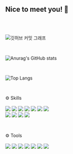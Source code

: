 ## Nice to meet you! 👋

</br></br>

![깃허브 커밋 그래프](https://github-readme-activity-graph.vercel.app/graph?username=useBottle&theme=react-dark)

</br>

![Anurag's GitHub stats](https://github-readme-stats.vercel.app/api?username=useBottle&show_icons=true&theme=radical)

</br>

![Top Langs](https://github-readme-stats.vercel.app/api/top-langs/?username=useBottle&layout=compact)

</br>

⚙️ Skills
</br></br>
<img src="https://img.shields.io/badge/html5-e34f26?style=for-the-badge&logo=html5&logoColor=white">
<img src="https://img.shields.io/badge/css3-1572b6?style=for-the-badge&logo=css3&logoColor=white">
<img src="https://img.shields.io/badge/sass-cc6699?style=for-the-badge&logo=sass&logoColor=white">
<img src="https://img.shields.io/badge/javascript-f7df1e?style=for-the-badge&logo=javascript&logoColor=black">
<img src="https://img.shields.io/badge/typescript-3178c6?style=for-the-badge&logo=typescript&logoColor=white">
<img src="https://img.shields.io/badge/react-61dafb?style=for-the-badge&logo=react&logoColor=black">
<img src="https://img.shields.io/badge/redux-764abc?style=for-the-badge&logo=redux&logoColor=white">
</br>
<img src="https://img.shields.io/badge/next.js-ffffff?style=for-the-badge&logo=next.js&logoColor=black">
<img src="https://img.shields.io/badge/node.js-5fa04e?style=for-the-badge&logo=node.js&logoColor=white">
<img src="https://img.shields.io/badge/express-000000?style=for-the-badge&logo=express&logoColor=white">
<img src="https://img.shields.io/badge/mongodb-47a248?style=for-the-badge&logo=mongodb&logoColor=white">

</br>

⚙️ Tools
</br></br>
<img src="https://img.shields.io/badge/homebrew-fbb040?style=for-the-badge&logo=homebrew&logoColor=black">
<img src="https://img.shields.io/badge/npm-cb3837?style=for-the-badge&logo=npm&logoColor=white">
<img src="https://img.shields.io/badge/yarn-2c8ebb?style=for-the-badge&logo=yarn&logoColor=white">
<img src="https://img.shields.io/badge/git-f05032?style=for-the-badge&logo=git&logoColor=white">
<img src="https://img.shields.io/badge/github-181717?style=for-the-badge&logo=github&logoColor=white">
<img src="https://img.shields.io/badge/notion-ffffff?style=for-the-badge&logo=notion&logoColor=black">
<img src="https://img.shields.io/badge/obsidian-7c3aed?style=for-the-badge&logo=obsidian&logoColor=white">



<!--
**useBottle/useBottle** is a ✨ _special_ ✨ repository because its `README.md` (this file) appears on your GitHub profile.

Here are some ideas to get you started:

- 🔭 I’m currently working on ...
- 🌱 I’m currently learning ...
- 👯 I’m looking to collaborate on ...
- 🤔 I’m looking for help with ...
- 💬 Ask me about ...
- 📫 How to reach me: ...
- 😄 Pronouns: ...
- ⚡ Fun fact: ...
-->
